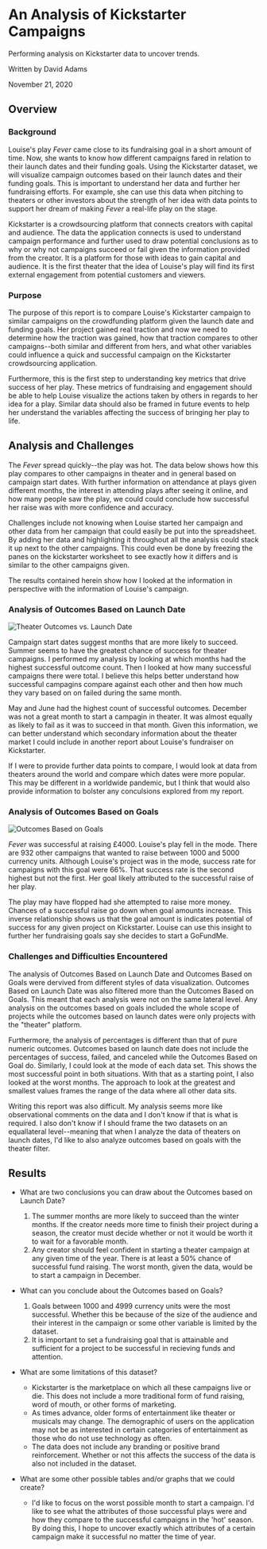 # An Analysis of Kickstarter Campaigns

Performing analysis on Kickstarter data to uncover trends.

Written by David Adams

November 21, 2020

## Overview
### Background
  Louise's play _Fever_ came close to its fundraising goal in a short amount of time. Now, she wants to know how different campaigns fared in relation to their launch dates and their funding goals. Using the Kickstarter dataset, we will visualize campaign outcomes based on their launch dates and their funding goals. This is important to understand her data and further her fundraising efforts. For example, she can use this data when pitching to theaters or other investors about the strength of her idea with data points to support her dream of making _Fever_ a real-life play on the stage.
  
  Kickstarter is a crowdsourcing platform that connects creators with capital and audience. The data the application connects is used to understand campaign performance and further used to draw potential conclusions as to why or why not campaigns succeed or fail given the information provided from the creator. It is a platform for those with ideas to gain capital and audience. It is the first theater that the idea of Louise's play will find its first external engagement from potential customers and viewers.
  
  
### Purpose

  The purpose of this report is to compare Louise's Kickstarter campaign to similar campaigns on the crowdfunding platform given the launch date and funding goals. Her project gained real traction and now we need to determine how the traction was gained, how that traction compares to other campaigns--both similar and different from hers, and what other variables could influence a quick and successful campaign on the Kickstarter crowdsourcing application.
  
  Furthermore, this is the first step to understanding key metrics that drive success of her play. These metrics of fundraising and engagement should be able to help Louise visualize the actions taken by others in regards to her idea for a play. Similar data should also be framed in future events to help her understand the variables affecting the success of bringing her play to life.

## Analysis and Challenges

  The _Fever_ spread quickly--the play was hot. The data below shows how this play compares to other campaigns in theater and in general based on campaign start dates. With further information on attendance at plays given different months, the interest in attending plays after seeing it online, and how many people saw the play, we could could conclude how successful her raise was with more confidence and accuracy.
  
  Challenges include not knowing when Louise started her campaign and other data from her campaign that could easily be put into the spreadsheet. By adding her data and highlighting it throughout all the analysis could stack it up next to the other campaigns. This could even be done by freezing the panes on the kickstarter worksheet to see exactly how it differs and is similar to the other campaigns given.
  
  The results contained herein show how I looked at the information in perspective with the information of Louise's campaign. 

### Analysis of Outcomes Based on Launch Date

![Theater Outcomes vs. Launch Date](https://github.com/davidcodescool/kickstarter-analysis/blob/main/theater_outcomes_v_launchdate_updated.png)

  Campaign start dates suggest months that are more likely to succeed. Summer seems to have the greatest chance of success for theater campaigns. I performed my analysis by looking at which months had the highest successful outcome count. Then I looked at how many successful campaigns there were total. I believe this helps better understand how successful campagins compare against each other and then how much they vary based on on failed during the same month.
  
  May and June had the highest count of successful outcomes. December was not a great month to start a campagin in theater. It was almost equally as likely to fail as it was to succeed in that month. Given this information, we can better understand which secondary information about the theater market I could include in another report about Louise's fundraiser on Kickstarter. 
  
  If I were to provide further data points to compare, I would look at data from theaters around the world and compare which dates were more popular. This may be different in a worldwide pandemic, but I think that would also provide information to bolster any conculsions explored from my report.

### Analysis of Outcomes Based on Goals

![Outcomes Based on Goals](https://github.com/davidcodescool/kickstarter-analysis/blob/main/outcome_based_on_goal.png)

  _Fever_ was successful at raising £4000. Louise's play fell in the mode. There are 932 other campaigns that wanted to raise between 1000 and 5000 currency units. Although Louise's project was in the mode, success rate for campaigns with this goal were 66%. That success rate is the second highest but not the first. Her goal likely attributed to the successful raise of her play.
  
  The play may have flopped had she attempted to raise more money. Chances of a successful raise go down when goal amounts increase. This inverse relationship shows us that the goal amount is indicates potential of success for any given project on Kickstarter. Louise can use this insight to further her fundraising goals say she decides to start a GoFundMe.

### Challenges and Difficulties Encountered

  The analysis of Outcomes Based on Launch Date and Outcomes Based on Goals were dervived from different styles of data visualization. Outcomes Based on Launch Date was also filtered more than the Outcomes Based on Goals. This meant that each analysis were not on the same lateral level. Any analysis on the outcomes based on goals included the whole scope of projects while the outcomes based on launch dates were only projects with the "theater" platform.
  
  Furthermore, the analysis of percentages is different than that of pure numeric outcomes. Outcomes based on launch date does not include the percentages of success, failed, and canceled while the Outcomes Based on Goal do. Similarly, I could look at the mode of each data set. This shows the most successful point in both situations. With that as a starting point, I also looked at the worst months. The approach to look at the greatest and smallest values frames the range of the data where all other data sits. 
  
   Writing this report was also difficult. My analysis seems more like observational comments on the data and I don't know if that is what is required. I also don't know if I should frame the two datasets on an equallateral level--meaning that when I analyze the data of theaters on launch dates, I'd like to also analyze  outcomes based on goals with the theater filter.


## Results

- What are two conclusions you can draw about the Outcomes based on Launch Date?
    1. The summer months are more likely to succeed than the winter months. If the creator needs more time to finish their project during a season, the creator must decide whether or not it would be worth it to wait for a favorable month.
    2. Any creator should feel confident in starting a theater campaign at any given time of the year. There is at least a 50% chance of successful fund raising. The worst month, given the data, would be to start a campaign in December.
    
- What can you conclude about the Outcomes based on Goals?
    1. Goals between 1000 and 4999 currency units were the most successful. Whether this be because of the size of the audience and their interest in the campaign or some other variable is limited by the dataset.
    2. It is important to set a fundraising goal that is attainable and sufficient for a project to be successful in recieving funds and attention.

- What are some limitations of this dataset?
    * Kickstarter is the marketplace on which all these campaigns live or die. This does not include a more traditional form of fund raising, word of mouth, or other forms of marketing. 
    * As times advance, older forms of entertainment like theater or musicals may change. The demographic of users on the application may not be as interested in certain categories of entertainment as those who do not use technology as often.
    * The data does not include any branding or positive brand reinforcement. Whether or not this affects the success of the data is also not included in the dataset. 
    
- What are some other possible tables and/or graphs that we could create?
    * I'd like to focus on the worst possible month to start a campaign. I'd like to see what the attributes of those successful plays were and how they compare to the successful campaigns in the 'hot' season. By doing this, I hope to uncover exactly which attributes of a certain campaign make it successful no matter the time of year.
